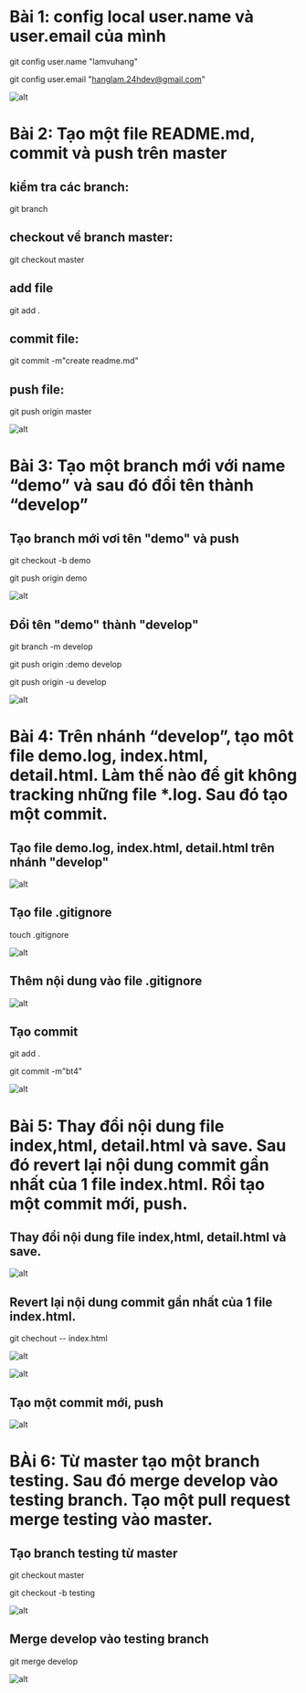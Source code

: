 # Bài 1: config local user.name và user.email của mình

git config  user.name "lamvuhang"
 
git config  user.email "hanglam.24hdev@gmail.com"
 
![alt](./image/config.png)
 
# Bài 2: Tạo một file README.md, commit và push trên master 
 
## kiểm tra các branch:
 
git branch
 
## checkout về branch master:
 
git checkout master
 
## add file 
 
git add .
 
## commit file:
 
git commit -m"create readme.md"

## push file:

git push origin master

![alt](./image/tao_readme_tren_master.png)
 
# Bài 3: Tạo một branch mới với name “demo” và sau đó đổi tên thành “develop”
 
## Tạo branch mới vơi tên "demo" và push
 
git checkout -b demo 
 
git push origin demo
 
![alt](./image/tao_demo.png)
 
## Đổi tên "demo" thành "develop"
 
git branch -m develop

git push origin :demo develop

git push origin -u develop
 
![alt](./image/rename_develop.png)
 
# Bài 4: Trên nhánh “develop”, tạo môt file demo.log, index.html, detail.html. Làm thế nào để git không tracking những file *.log. Sau đó tạo một commit.
 
## Tạo file demo.log, index.html, detail.html trên nhánh "develop"

![alt](./image/file_tren_develop.png)
 
## Tạo file .gitignore
 
touch .gitignore 

![alt](./image/tao_gitignore.png)
 
## Thêm nội dung vào file .gitignore
 
![alt](./image/ndgitignore.png)
  
## Tạo commit
  
git add .
   
git commit -m"bt4"
  
![alt](./image/commitbt4.png)
 
# Bài 5: Thay đổi nội dung file index,html, detail.html và save. Sau đó revert lại nội dung commit gần nhất của 1 file index.html. Rồi tạo một commit mới, push.
 
## Thay đổi nội dung file index,html, detail.html và save.
 
![alt](./image/change_index_detail.png)
  
## Revert lại nội dung commit gần nhất của 1 file index.html.
  
git chechout -- index.html
  
![alt](./image/checkout_filename.png)
   
![alt](./image/index_after_revert.png)
 
## Tạo một commit mới, push 
 
 ![alt](./image/push_bt5.png)

# BÀi 6: Từ master tạo một branch testing. Sau đó merge develop vào testing branch. Tạo một pull request merge testing vào master.

## Tạo branch testing từ master 

git checkout master 

git checkout -b testing

 ![alt](./image/tao_testing.png)
 
 ## Merge develop vào testing branch
 
 git merge develop

  ![alt](./image/merge_develop.png)





















